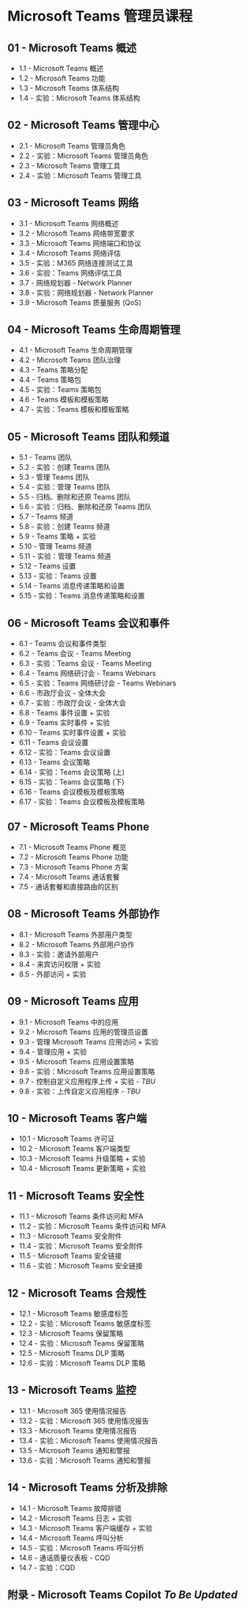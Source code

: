 # Microsoft Teams 管理员课程

## 01 - Microsoft Teams 概述
- 1.1 - Microsoft Teams 概述
- 1.2 - Microsoft Teams 功能
- 1.3 - Microsoft Teams 体系结构
- 1.4 - 实验：Microsoft Teams 体系结构

## 02 - Microsoft Teams 管理中心
- 2.1 - Microsoft Teams 管理员角色
- 2.2 - 实验：Microsoft Teams 管理员角色
- 2.3 - Microsoft Teams 管理工具
- 2.4 - 实验：Microsoft Teams 管理工具

## 03 - Microsoft Teams 网络
- 3.1 - Microsoft Teams 网络概述
- 3.2 - Microsoft Teams 网络带宽要求
- 3.3 - Microsoft Teams 网络端口和协议
- 3.4 - Microsoft Teams 网络评估
- 3.5 - 实验：M365 网络连接测试工具
- 3.6 - 实验：Teams 网络评估工具
- 3.7 - 网络规划器 - Network Planner
- 3.8 - 实验：网络规划器 - Network Planner
- 3.9 - Microsoft Teams 质量服务 (QoS)

## 04 - Microsoft Teams 生命周期管理
- 4.1 - Microsoft Teams 生命周期管理
- 4.2 - Microsoft Teams 团队治理
- 4.3 - Teams 策略分配
- 4.4 - Teams 策略包
- 4.5 - 实验：Teams 策略包
- 4.6 - Teams 模板和模板策略
- 4.7 - 实验：Teams 模板和模板策略

## 05 - Microsoft Teams 团队和频道
- 5.1 - Teams 团队
- 5.2 - 实验：创建 Teams 团队
- 5.3 - 管理 Teams 团队
- 5.4 - 实验：管理 Teams 团队
- 5.5 - 归档、删除和还原 Teams 团队
- 5.6 - 实验：归档、删除和还原 Teams 团队
- 5.7 - Teams 频道
- 5.8 - 实验：创建 Teams 频道
- 5.9 - Teams 策略 + 实验
- 5.10 - 管理 Teams 频道
- 5.11 - 实验：管理 Teams 频道
- 5.12 - Teams 设置
- 5.13 - 实验：Teams 设置
- 5.14 - Teams 消息传递策略和设置
- 5.15 - 实验：Teams 消息传递策略和设置

## 06 - Microsoft Teams 会议和事件
- 6.1 - Teams 会议和事件类型
- 6.2 - Teams 会议 - Teams Meeting
- 6.3 - 实验：Teams 会议 - Teams Meeting
- 6.4 - Teams 网络研讨会 - Teams Webinars
- 6.5 - 实验：Teams 网络研讨会 - Teams Webinars
- 6.6 - 市政厅会议 - 全体大会
- 6.7 - 实验：市政厅会议 - 全体大会
- 6.8 - Teams 事件设置 + 实验
- 6.9 - Teams 实时事件 + 实验
- 6.10 - Teams 实时事件设置 + 实验
- 6.11 - Teams 会议设置
- 6.12 - 实验：Teams 会议设置
- 6.13 - Teams 会议策略
- 6.14 - 实验：Teams 会议策略 (上)
- 6.15 - 实验：Teams 会议策略 (下)
- 6.16 - Teams 会议模板及模板策略
- 6.17 - 实验：Teams 会议模板及模板策略

## 07 - Microsoft Teams Phone
- 7.1 - Microsoft Teams Phone 概览
- 7.2 - Microsoft Teams Phone 功能
- 7.3 - Microsoft Teams Phone 方案
- 7.4 - Microsoft Teams 通话套餐
- 7.5 - 通话套餐和直接路由的区别

## 08 - Microsoft Teams 外部协作
- 8.1 - Microsoft Teams 外部用户类型
- 8.2 - Microsoft Teams 外部用户协作
- 8.3 - 实验：邀请外部用户
- 8.4 - 来宾访问权限 + 实验
- 8.5 - 外部访问 + 实验

## 09 - Microsoft Teams 应用
- 9.1 - Microsoft Teams 中的应用
- 9.2 - Microsoft Teams 应用的管理员设置
- 9.3 - 管理 Microsoft Teams 应用访问 + 实验
- 9.4 - 管理应用 + 实验
- 9.5 - Microsoft Teams 应用设置策略
- 9.6 - 实验：Microsoft Teams 应用设置策略
- 9.7 - 控制自定义应用程序上传 + 实验 - *TBU*
- 9.8 - 实验：上传自定义应用程序 - *TBU*

## 10 - Microsoft Teams 客户端
- 10.1 - Microsoft Teams 许可证
- 10.2 - Microsoft Teams 客户端类型
- 10.3 - Microsoft Teams 升级策略 + 实验
- 10.4 - Microsoft Teams 更新策略 + 实验

## 11 - Microsoft Teams 安全性
- 11.1 - Microsoft Teams 条件访问和 MFA
- 11.2 - 实验：Microsoft Teams 条件访问和 MFA
- 11.3 - Microsoft Teams 安全附件
- 11.4 - 实验：Microsoft Teams 安全附件
- 11.5 - Microsoft Teams 安全链接
- 11.6 - 实验：Microsoft Teams 安全链接

## 12 - Microsoft Teams 合规性
- 12.1 - Microsoft Teams 敏感度标签
- 12.2 - 实验：Microsoft Teams 敏感度标签
- 12.3 - Microsoft Teams 保留策略
- 12.4 - 实验：Microsoft Teams 保留策略
- 12.5 - Microsoft Teams DLP 策略
- 12.6 - 实验：Microsoft Teams DLP 策略

## 13 - Microsoft Teams 监控
- 13.1 - Microsoft 365 使用情况报告
- 13.2 - 实验：Microsoft 365 使用情况报告
- 13.3 - Microsoft Teams 使用情况报告
- 13.4 - 实验：Microsoft Teams 使用情况报告
- 13.5 - Microsoft Teams 通知和警报
- 13.6 - 实验：Microsoft Teams 通知和警报

## 14 - Microsoft Teams 分析及排除
- 14.1 - Microsoft Teams 故障排错
- 14.2 - Microsoft Teams 日志 + 实验
- 14.3 - Microsoft Teams 客户端缓存 + 实验
- 14.4 - Microsoft Teams 呼叫分析
- 14.5 - 实验：Microsoft Teams 呼叫分析
- 14.6 - 通话质量仪表板 - CQD
- 14.7 - 实验：CQD

## 附录 - Microsoft Teams Copilot *To Be Updated*
